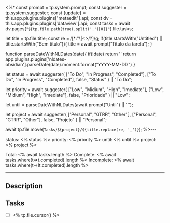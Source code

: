 <%*
const prompt = tp.system.prompt;
const suggester = tp.system.suggester;
const {update} = this.app.plugins.plugins["metaedit"].api;
const dv = this.app.plugins.plugins['dataview'].api;
const tasks = await dv.pages(`"${tp.file.path(true).split('.')[0]}"`).file.tasks;

let title = tp.file.title;
const re = /[*:"\\|<>/?]/g;
if(title.startsWith("Untitled") || title.startsWith("Sem título")){
	title = await prompt("Título da tarefa");
}

function parseDateWithNLDates(date){
	if(!date) return ''
	return app.plugins.plugins['nldates-obsidian'].parseDate(date).moment.format("YYYY-MM-DD")
}

let status = await suggester(
	["To Do", "In Progress", "Completed"],
	["To Do", "In Progress", "Completed"],
	false,
	"Status"
) || "To Do";

let priority = await suggester(
	["Low", "Midium", "High", "Imediate"],
	["Low", "Midium", "High", "Imediate"],
	false,
	"Prioridade"
) || "Low";

let until = parseDateWithNLDates(await prompt("Until") || "");

let project = await suggester(
	["Personal", "GTRR", "Other"],
	["Personal", "GTRR", "Other"],
	false,
	"Projeto"
) || "Personal";

await tp.file.move(`Tasks/${project}/${title.replace(re, '_')}`);
%>---

status: <% status %>
priority: <% priority %>
until: <% until %>
project: <% project %>

Total: <% await tasks.length %>
Complete: <% await tasks.where(t=>t.completed).length %>
Incomplete: <% await tasks.where(t=>!t.completed).length %>

---
## Description


## Tasks
- [ ]  <% tp.file.cursor() %>